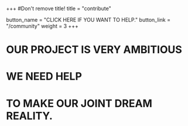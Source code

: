 +++
#Don't remove title!
title = "contribute"

button_name = "CLICK HERE IF YOU WANT TO HELP."
button_link = "/community"
weight = 3
+++
# OUR PROJECT IS VERY AMBITIOUS
# WE NEED HELP
# TO MAKE OUR JOINT DREAM REALITY.
